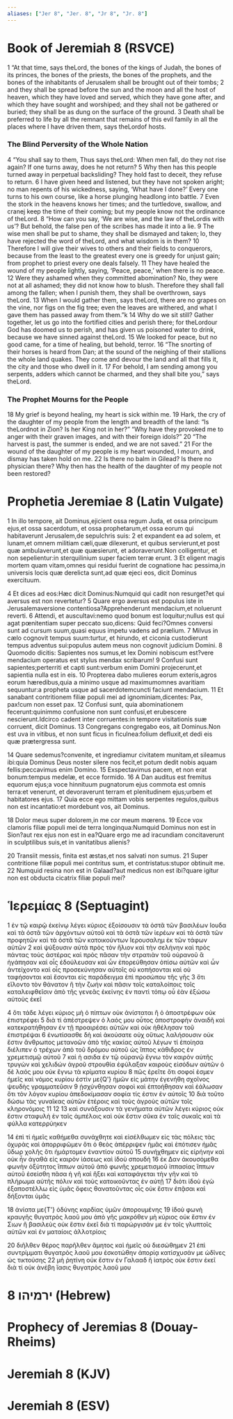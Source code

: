 ```yaml
---
aliases: ["Jer 8", "Jer. 8", "Jr 8", "Jr. 8"]
---
```



# Book of Jeremiah 8 (RSVCE)

1 “At that time, says theLord, the bones of the kings of Judah, the bones of its princes, the bones of the priests, the bones of the prophets, and the bones of the inhabitants of Jerusalem shall be brought out of their tombs;
2 and they shall be spread before the sun and the moon and all the host of heaven, which they have loved and served, which they have gone after, and which they have sought and worshiped; and they shall not be gathered or buried; they shall be as dung on the surface of the ground.
3 Death shall be preferred to life by all the remnant that remains of this evil family in all the places where I have driven them, says theLordof hosts.
### The Blind Perversity of the Whole Nation
4 “You shall say to them, Thus says theLord: When men fall, do they not rise again? If one turns away, does he not return?
5 Why then has this people turned away in perpetual backsliding? They hold fast to deceit, they refuse to return.
6 I have given heed and listened, but they have not spoken aright; no man repents of his wickedness, saying, ‘What have I done?’ Every one turns to his own course, like a horse plunging headlong into battle.
7 Even the stork in the heavens knows her times; and the turtledove, swallow, and cranej keep the time of their coming; but my people know not the ordinance of theLord.
8 “How can you say, ‘We are wise, and the law of theLordis with us’? But behold, the false pen of the scribes has made it into a lie.
9 The wise men shall be put to shame, they shall be dismayed and taken; lo, they have rejected the word of theLord, and what wisdom is in them?
10 Therefore I will give their wives to others and their fields to conquerors, because from the least to the greatest every one is greedy for unjust gain; from prophet to priest every one deals falsely.
11 They have healed the wound of my people lightly, saying, ‘Peace, peace,’ when there is no peace.
12 Were they ashamed when they committed abomination? No, they were not at all ashamed; they did not know how to blush. Therefore they shall fall among the fallen; when I punish them, they shall be overthrown, says theLord.
13 When I would gather them, says theLord, there are no grapes on the vine, nor figs on the fig tree; even the leaves are withered, and what I gave them has passed away from them.”k
14 Why do we sit still? Gather together, let us go into the fortified cities and perish there; for theLordour God has doomed us to perish, and has given us poisoned water to drink, because we have sinned against theLord.
15 We looked for peace, but no good came, for a time of healing, but behold, terror.
16 “The snorting of their horses is heard from Dan; at the sound of the neighing of their stallions the whole land quakes. They come and devour the land and all that fills it, the city and those who dwell in it.
17 For behold, I am sending among you serpents, adders which cannot be charmed, and they shall bite you,” says theLord.
### The Prophet Mourns for the People
18 My grief is beyond healing, my heart is sick within me.
19 Hark, the cry of the daughter of my people from the length and breadth of the land: “Is theLordnot in Zion? Is her King not in her?” “Why have they provoked me to anger with their graven images, and with their foreign idols?”
20 “The harvest is past, the summer is ended, and we are not saved.”
21 For the wound of the daughter of my people is my heart wounded, I mourn, and dismay has taken hold on me.
22 Is there no balm in Gilead? Is there no physician there? Why then has the health of the daughter of my people not been restored?


# Prophetia Jeremiae 8 (Latin Vulgate)

1 In illo tempore, ait Dominus,ejicient ossa regum Juda, et ossa principum ejus,et ossa sacerdotum, et ossa prophetarum,et ossa eorum qui habitaverunt Jerusalem,de sepulchris suis:
2 et expandent ea ad solem, et lunam,et omnem militiam cæli,quæ dilexerunt, et quibus servierunt,et post quæ ambulaverunt,et quæ quæsierunt, et adoraverunt.Non colligentur, et non sepelientur:in sterquilinium super faciem terræ erunt.
3 Et eligent magis mortem quam vitam,omnes qui residui fuerint de cognatione hac pessima,in universis locis quæ derelicta sunt,ad quæ ejeci eos, dicit Dominus exercituum.

4 Et dices ad eos:Hæc dicit Dominus:Numquid qui cadit non resurget?et qui aversus est non revertetur?
5 Quare ergo aversus est populus iste in Jerusalemaversione contentiosa?Apprehenderunt mendacium,et noluerunt reverti.
6 Attendi, et auscultavi:nemo quod bonum est loquitur;nullus est qui agat pœnitentiam super peccato suo,dicens: Quid feci?Omnes conversi sunt ad cursum suum,quasi equus impetu vadens ad prælium.
7 Milvus in cælo cognovit tempus suum:turtur, et hirundo, et ciconia custodierunt tempus adventus sui:populus autem meus non cognovit judicium Domini.
8 Quomodo dicitis: Sapientes nos sumus,et lex Domini nobiscum est?vere mendacium operatus est stylus mendax scribarum!
9 Confusi sunt sapientes;perterriti et capti sunt:verbum enim Domini projecerunt,et sapientia nulla est in eis.
10 Propterea dabo mulieres eorum exteris,agros eorum hæredibus,quia a minimo usque ad maximumomnes avaritiam sequuntur:a propheta usque ad sacerdotemcuncti faciunt mendacium.
11 Et sanabant contritionem filiæ populi mei ad ignominiam,dicentes: Pax, pax!cum non esset pax.
12 Confusi sunt, quia abominationem fecerunt:quinimmo confusione non sunt confusi,et erubescere nescierunt.Idcirco cadent inter corruentes:in tempore visitationis suæ corruent, dicit Dominus.
13 Congregans congregabo eos, ait Dominus.Non est uva in vitibus, et non sunt ficus in ficulnea:folium defluxit,et dedi eis quæ prætergressa sunt.

14 Quare sedemus?convenite, et ingrediamur civitatem munitam,et sileamus ibi:quia Dominus Deus noster silere nos fecit,et potum dedit nobis aquam fellis:peccavimus enim Domino.
15 Exspectavimus pacem, et non erat bonum:tempus medelæ, et ecce formido.
16 A Dan auditus est fremitus equorum ejus;a voce hinnituum pugnatorum ejus commota est omnis terra:et venerunt, et devoraverunt terram et plenitudinem ejus;urbem et habitatores ejus.
17 Quia ecce ego mittam vobis serpentes regulos,quibus non est incantatio:et mordebunt vos, ait Dominus.

18 Dolor meus super dolorem,in me cor meum mœrens.
19 Ecce vox clamoris filiæ populi mei de terra longinqua:Numquid Dominus non est in Sion?aut rex ejus non est in ea?Quare ergo me ad iracundiam concitaverunt in sculptilibus suis,et in vanitatibus alienis?

20 Transiit messis, finita est æstas,et nos salvati non sumus.
21 Super contritione filiæ populi mei contritus sum, et contristatus:stupor obtinuit me.
22 Numquid resina non est in Galaad?aut medicus non est ibi?quare igitur non est obducta cicatrix filiæ populi mei?


# Ἱερεμίας 8 (Septuagint)

1 ἐν τῷ καιρῷ ἐκείνῳ λέγει κύριος ἐξοίσουσιν τὰ ὀστᾶ τῶν βασιλέων Ιουδα καὶ τὰ ὀστᾶ τῶν ἀρχόντων αὐτοῦ καὶ τὰ ὀστᾶ τῶν ἱερέων καὶ τὰ ὀστᾶ τῶν προφητῶν καὶ τὰ ὀστᾶ τῶν κατοικούντων Ιερουσαλημ ἐκ τῶν τάφων αὐτῶν
2 καὶ ψύξουσιν αὐτὰ πρὸς τὸν ἥλιον καὶ τὴν σελήνην καὶ πρὸς πάντας τοὺς ἀστέρας καὶ πρὸς πᾶσαν τὴν στρατιὰν τοῦ οὐρανοῦ ἃ ἠγάπησαν καὶ οἷς ἐδούλευσαν καὶ ὧν ἐπορεύθησαν ὀπίσω αὐτῶν καὶ ὧν ἀντείχοντο καὶ οἷς προσεκύνησαν αὐτοῖς οὐ κοπήσονται καὶ οὐ ταφήσονται καὶ ἔσονται εἰς παράδειγμα ἐπὶ προσώπου τῆς γῆς
3 ὅτι εἵλοντο τὸν θάνατον ἢ τὴν ζωήν καὶ πᾶσιν τοῖς καταλοίποις τοῖς καταλειφθεῖσιν ἀπὸ τῆς γενεᾶς ἐκείνης ἐν παντὶ τόπῳ οὗ ἐὰν ἐξώσω αὐτοὺς ἐκεῖ

4 ὅτι τάδε λέγει κύριος μὴ ὁ πίπτων οὐκ ἀνίσταται ἢ ὁ ἀποστρέφων οὐκ ἐπιστρέφει
5 διὰ τί ἀπέστρεψεν ὁ λαός μου οὗτος ἀποστροφὴν ἀναιδῆ καὶ κατεκρατήθησαν ἐν τῇ προαιρέσει αὐτῶν καὶ οὐκ ἠθέλησαν τοῦ ἐπιστρέψαι
6 ἐνωτίσασθε δὴ καὶ ἀκούσατε οὐχ οὕτως λαλήσουσιν οὐκ ἔστιν ἄνθρωπος μετανοῶν ἀπὸ τῆς κακίας αὐτοῦ λέγων τί ἐποίησα διέλιπεν ὁ τρέχων ἀπὸ τοῦ δρόμου αὐτοῦ ὡς ἵππος κάθιδρος ἐν χρεμετισμῷ αὐτοῦ
7 καὶ ἡ ασιδα ἐν τῷ οὐρανῷ ἔγνω τὸν καιρὸν αὐτῆς τρυγὼν καὶ χελιδών ἀγροῦ στρουθία ἐφύλαξαν καιροὺς εἰσόδων αὐτῶν ὁ δὲ λαός μου οὐκ ἔγνω τὰ κρίματα κυρίου
8 πῶς ἐρεῖτε ὅτι σοφοί ἐσμεν ἡμεῖς καὶ νόμος κυρίου ἐστὶν με{Q'} ἡμῶν εἰς μάτην ἐγενήθη σχοῖνος ψευδὴς γραμματεῦσιν
9 ᾐσχύνθησαν σοφοὶ καὶ ἐπτοήθησαν καὶ ἑάλωσαν ὅτι τὸν λόγον κυρίου ἀπεδοκίμασαν σοφία τίς ἐστιν ἐν αὐτοῖς
10 διὰ τοῦτο δώσω τὰς γυναῖκας αὐτῶν ἑτέροις καὶ τοὺς ἀγροὺς αὐτῶν τοῖς κληρονόμοις
11 
12 
13 καὶ συνάξουσιν τὰ γενήματα αὐτῶν λέγει κύριος οὐκ ἔστιν σταφυλὴ ἐν ταῖς ἀμπέλοις καὶ οὐκ ἔστιν σῦκα ἐν ταῖς συκαῖς καὶ τὰ φύλλα κατερρύηκεν

14 ἐπὶ τί ἡμεῖς καθήμεθα συνάχθητε καὶ εἰσέλθωμεν εἰς τὰς πόλεις τὰς ὀχυρὰς καὶ ἀπορριφῶμεν ὅτι ὁ θεὸς ἀπέρριψεν ἡμᾶς καὶ ἐπότισεν ἡμᾶς ὕδωρ χολῆς ὅτι ἡμάρτομεν ἐναντίον αὐτοῦ
15 συνήχθημεν εἰς εἰρήνην καὶ οὐκ ἦν ἀγαθά εἰς καιρὸν ἰάσεως καὶ ἰδοὺ σπουδή
16 ἐκ Δαν ἀκουσόμεθα φωνὴν ὀξύτητος ἵππων αὐτοῦ ἀπὸ φωνῆς χρεμετισμοῦ ἱππασίας ἵππων αὐτοῦ ἐσείσθη πᾶσα ἡ γῆ καὶ ἥξει καὶ καταφάγεται τὴν γῆν καὶ τὸ πλήρωμα αὐτῆς πόλιν καὶ τοὺς κατοικοῦντας ἐν αὐτῇ
17 διότι ἰδοὺ ἐγὼ ἐξαποστέλλω εἰς ὑμᾶς ὄφεις θανατοῦντας οἷς οὐκ ἔστιν ἐπᾷσαι καὶ δήξονται ὑμᾶς

18 ἀνίατα με{T'} ὀδύνης καρδίας ὑμῶν ἀπορουμένης
19 ἰδοὺ φωνὴ κραυγῆς θυγατρὸς λαοῦ μου ἀπὸ γῆς μακρόθεν μὴ κύριος οὐκ ἔστιν ἐν Σιων ἢ βασιλεὺς οὐκ ἔστιν ἐκεῖ διὰ τί παρώργισάν με ἐν τοῖς γλυπτοῖς αὐτῶν καὶ ἐν ματαίοις ἀλλοτρίοις

20 διῆλθεν θέρος παρῆλθεν ἄμητος καὶ ἡμεῖς οὐ διεσώθημεν
21 ἐπὶ συντρίμματι θυγατρὸς λαοῦ μου ἐσκοτώθην ἀπορίᾳ κατίσχυσάν με ὠδῖνες ὡς τικτούσης
22 μὴ ῥητίνη οὐκ ἔστιν ἐν Γαλααδ ἢ ἰατρὸς οὐκ ἔστιν ἐκεῖ διὰ τί οὐκ ἀνέβη ἴασις θυγατρὸς λαοῦ μου


# 8 ירמיהו (Hebrew)


# Prophecy of Jeremias 8 (Douay-Rheims)


# Jeremiah 8 (KJV)


# Jeremiah 8 (ESV)

